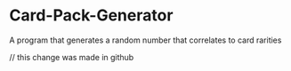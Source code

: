 # Card-Pack-Generator
A program that generates a random number that correlates to card rarities

// this change was made in github
